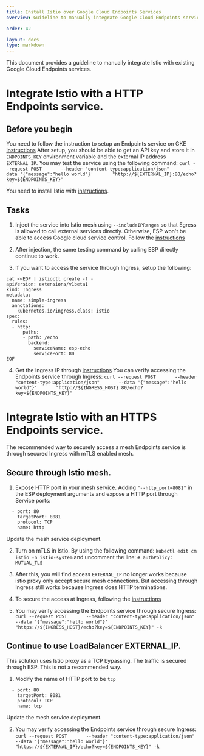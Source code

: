```yaml
---
title: Install Istio over Google Cloud Endpoints Services  
overview: Guideline to manually integrate Google Cloud Endpoints services with Istio.

order: 42

layout: docs
type: markdown
---
```


This document provides a guideline to manually integrate Istio with existing
Google Cloud Endpoints services. 

# Integrate Istio with a HTTP Endpoints service.

## Before you begin

You need to follow the instruction to setup an Endpoints service on GKE [instructions](https://cloud.google.com/endpoints/docs/openapi/get-started-kubernetes-engine)
After setup, you should be able to get an API key and store it in `ENDPOINTS_KEY` environment variable and the external IP address `EXTERNAL_IP`.
You may test the service using the following command: 
```curl --request POST       --header "content-type:application/json"       --data '{"message":"hello world"}'       "http://${EXTERNAL_IP}:80/echo?key=${ENDPOINTS_KEY}"```

You need to install Istio with [instructions]({{home}}/docs/setup/kubernetes/quick-start.html#google-kubernetes-engine).

## Tasks

1. Inject the service into Istio mesh using `--includeIPRanges` so that Egress is allowed to call external services directly. 
Otherwise, ESP won't be able to access Google cloud service control. Follow the [instructions]({{home}}/docs/tasks/traffic-management/egress.html#calling-external-services-directly)

2. After injection, the same testing command by calling ESP directly continue to work. 

3. If you want to access the service through Ingress, setup the following:
```
cat <<EOF | istioctl create -f -
apiVersion: extensions/v1beta1
kind: Ingress
metadata:
  name: simple-ingress
  annotations:
    kubernetes.io/ingress.class: istio
spec:
  rules:
  - http:
      paths:
      - path: /echo
        backend:
          serviceName: esp-echo
          servicePort: 80
EOF
```

4. Get the Ingress IP through [instructions]({{home}}/docs/tasks/traffic-management/ingress.html#verifying-ingress)
You can verify accessing the Endpoints service through Ingress:
```curl --request POST       --header "content-type:application/json"       --data '{"message":"hello world"}'       "http://${INGRESS_HOST}:80/echo?key=${ENDPOINTS_KEY}"```

# Integrate Istio with an HTTPS Endpoints service. 

The recommended way to securely access a mesh Endpoints service is through secured Ingress with mTLS enabled mesh.

## Secure through Istio mesh.

1. Expose HTTP port in your mesh service. 
Adding `"--http_port=8081"` in the ESP deployment arguments and expose a HTTP port through Service ports:
```
  - port: 80
    targetPort: 8081
    protocol: TCP
    name: http
``` 
Update the mesh service deployment.

2. Turn on mTLS in Istio. By using the following command:
```kubectl edit cm istio -n istio-system``` and uncomment the line: ```# authPolicy: MUTUAL_TLS```

3. After this, you will find access `EXTERNAL_IP` no longer works because istio proxy only accept secure mesh connections.
But accessing through Ingress still works because Ingress does HTTP terminations.

4. To secure the access at Ingress, following the [instructions]({{home}}/docs/tasks/traffic-management/ingress.html#configuring-secure-ingress-https)

5. You may verify accessing the Endpoints service through secure Ingress: 
```curl --request POST       --header "content-type:application/json"       --data '{"message":"hello world"}'       "https://${INGRESS_HOST}/echo?key=${ENDPOINTS_KEY}" -k```

## Continue to use LoadBalancer EXTERNAL_IP.

This solution uses Istio proxy as a TCP bypassing. The traffic is secured through ESP. This is not a recommended way.

1. Modify the name of HTTP port to be `tcp`
```
  - port: 80
    targetPort: 8081
    protocol: TCP
    name: tcp
``` 
Update the mesh service deployment.

2. You may verify accessing the Endpoints service through secure Ingress: 
```curl --request POST       --header "content-type:application/json"       --data '{"message":"hello world"}'       "https://${EXTERNAL_IP}/echo?key=${ENDPOINTS_KEY}" -k```

